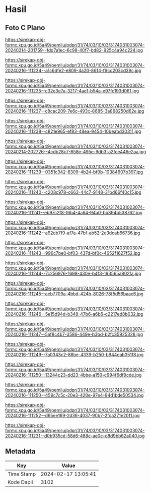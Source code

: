 # Hasil

## Foto C Plano

https://sirekap-obj-formc.kpu.go.id/5a49/pemilu/pdpr/31/74/03/10/03/3174031003074-20240214-201759--fdd7a1ec-6c98-40f7-bd82-925c4a94c224.jpg

https://sirekap-obj-formc.kpu.go.id/5a49/pemilu/pdpr/31/74/03/10/03/3174031003074-20240216-111234--a1c6dfe2-e809-4a20-8614-f9cd203cd39c.jpg

https://sirekap-obj-formc.kpu.go.id/5a49/pemilu/pdpr/31/74/03/10/03/3174031003074-20240216-111235--c32e3e7a-3217-4ae1-b54a-e97fc193d061.jpg

https://sirekap-obj-formc.kpu.go.id/5a49/pemilu/pdpr/31/74/03/10/03/3174031003074-20240216-111237--c8cac209-7e6c-493c-8685-3a868250d62e.jpg

https://sirekap-obj-formc.kpu.go.id/5a49/pemilu/pdpr/31/74/03/10/03/3174031003074-20240216-111238--c821e965-ef83-48ea-9454-10beabd30311.jpg

https://sirekap-obj-formc.kpu.go.id/5a49/pemilu/pdpr/31/74/03/10/03/3174031003074-20240214-202726--4cdb28c7-858e-495e-9db3-a2fce446e2aa.jpg

https://sirekap-obj-formc.kpu.go.id/5a49/pemilu/pdpr/31/74/03/10/03/3174031003074-20240216-111239--0351c342-8309-4b24-bf0b-10384607b397.jpg

https://sirekap-obj-formc.kpu.go.id/5a49/pemilu/pdpr/31/74/03/10/03/3174031003074-20240216-111240--c208c978-c662-44c7-9148-31bd66f40c15.jpg

https://sirekap-obj-formc.kpu.go.id/5a49/pemilu/pdpr/31/74/03/10/03/3174031003074-20240216-111241--eb97c2f8-f6b4-4a64-94a0-bb394b538762.jpg

https://sirekap-obj-formc.kpu.go.id/5a49/pemilu/pdpr/31/74/03/10/03/3174031003074-20240216-111242--a92eb7f9-af7a-47bf-ab52-2e3dcab66736.jpg

https://sirekap-obj-formc.kpu.go.id/5a49/pemilu/pdpr/31/74/03/10/03/3174031003074-20240216-111243--996c7be0-bf03-437d-bf0c-4652f1627f52.jpg

https://sirekap-obj-formc.kpu.go.id/5a49/pemilu/pdpr/31/74/03/10/03/3174031003074-20240216-111244--7c256976-1698-430e-b4f3-193565a802fa.jpg

https://sirekap-obj-formc.kpu.go.id/5a49/pemilu/pdpr/31/74/03/10/03/3174031003074-20240216-111245--aeb7709a-4bbd-424b-8026-78f5d56baae6.jpg

https://sirekap-obj-formc.kpu.go.id/5a49/pemilu/pdpr/31/74/03/10/03/3174031003074-20240216-111246--5e15d94d-b348-47b6-a6b5-c2217ed8b032.jpg

https://sirekap-obj-formc.kpu.go.id/5a49/pemilu/pdpr/31/74/03/10/03/3174031003074-20240216-111247--5af8c4b7-3586-449e-b3bd-b2fc35925328.jpg

https://sirekap-obj-formc.kpu.go.id/5a49/pemilu/pdpr/31/74/03/10/03/3174031003074-20240216-111249--7a0343c2-88be-4339-b250-b944eab351f8.jpg

https://sirekap-obj-formc.kpu.go.id/5a49/pemilu/pdpr/31/74/03/10/03/3174031003074-20240216-111250--13244c23-dd23-4bbe-a150-c994f6df9cde.jpg

https://sirekap-obj-formc.kpu.go.id/5a49/pemilu/pdpr/31/74/03/10/03/3174031003074-20240216-111250--459c7c5c-20e3-420e-97e4-84d1bde50534.jpg

https://sirekap-obj-formc.kpu.go.id/5a49/pemilu/pdpr/31/74/03/10/03/3174031003074-20240216-111252--d65ee169-2d36-4037-90b7-2fca271e20f1.jpg

https://sirekap-obj-formc.kpu.go.id/5a49/pemilu/pdpr/31/74/03/10/03/3174031003074-20240216-111231--d0b935cd-58d6-488c-ae0c-d8d9bb62a040.jpg


## Metadata

| Key        | Value               |
| ---------- | ------------------- |
| Time Stamp | 2024-02-17 13:05:41 |
| Kode Dapil | 3102                |



